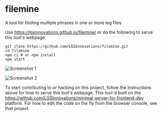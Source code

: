 # filemine
A tool for finding multiple phrases in one or more log files

Use https://lgsinnovations.github.io/filemine/ or do the following to serve this tool's webpage:

    git clone https://github.com/LGSInnovations/filemine.git
    cd filemine
    npm ci # or npm install
    npm start

![Screenshot 1](https://user-images.githubusercontent.com/3712209/75375754-f6a61780-588b-11ea-9e99-aa5e825803e8.png)

![Screenshot 2](https://user-images.githubusercontent.com/3712209/75375845-2bb26a00-588c-11ea-981b-cf6d5328f107.png)

To start contributing to or hacking on this project, follow the instructions above for how to serve this tool's webpage. This tool is built on the https://github.com/LGSInnovations/minimal-server-for-frontend-dev platform. For how to edit the code on the fly from the browser console, see that project.
